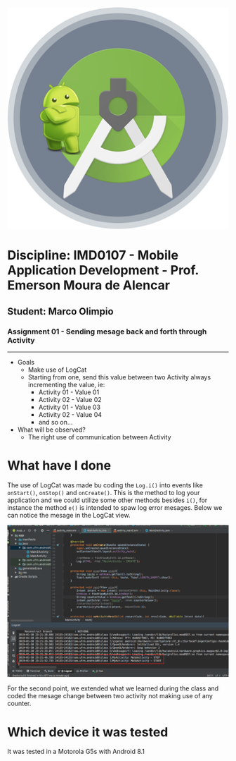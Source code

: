 
![](img/studio.png)

# Discipline: IMD0107 - Mobile Application Development - Prof. Emerson Moura de Alencar
## Student: Marco Olimpio
### Assignment 01 - Sending mesage back and forth through Activity

---
- Goals
  - Make use of LogCat
  - Starting from one, send this value between two Activity always incrementing the value, ie:
    - Activity 01 - Value 01
    - Activity 02 - Value 02
    - Activity 01 - Value 03
    - Activity 02 - Value 04
    - and so on...
- What will be observed?
  - The right use of communication between Activity 

# What have I done

The use of LogCat was made bu coding the ```Log.i()``` into events like ```onStart()```, ```onStop()``` and ```onCreate()```. This is the method to log your application and we could utilize some other methods besides ```i()```, for instance the method ```e()``` is intended to spaw log error mesages. Below we can notice the mesage in the LogCat view.

![](img/logcat.png)

For the second point, we extended what we learned during the class and coded the mesage change between two activity not making use of any counter.

# Which device it was tested

It was tested in a Motorola G5s with Android 8.1
